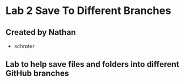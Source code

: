 # Lab 2 Save To Different Branches
## Created by Nathan
- schroter
## Lab to help save files and folders into different GitHub branches
